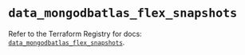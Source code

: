 # `data_mongodbatlas_flex_snapshots`

Refer to the Terraform Registry for docs: [`data_mongodbatlas_flex_snapshots`](https://registry.terraform.io/providers/mongodb/mongodbatlas/1.28.0/docs/data-sources/flex_snapshots).
